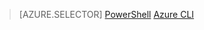 > [AZURE.SELECTOR]
[PowerShell](virtual-network-deploy-multinic-classic-ps.md)
[Azure CLI](virtual-network-deploy-multinic-classic-cli.md)


